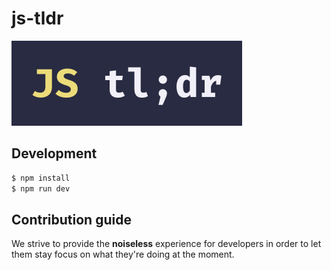 # js-tldr

![logo](logo.png)

## Development

```bash
$ npm install
$ npm run dev
```

## Contribution guide

We strive to provide the **noiseless** experience for developers in order to let them stay focus on what they're doing at the moment.
